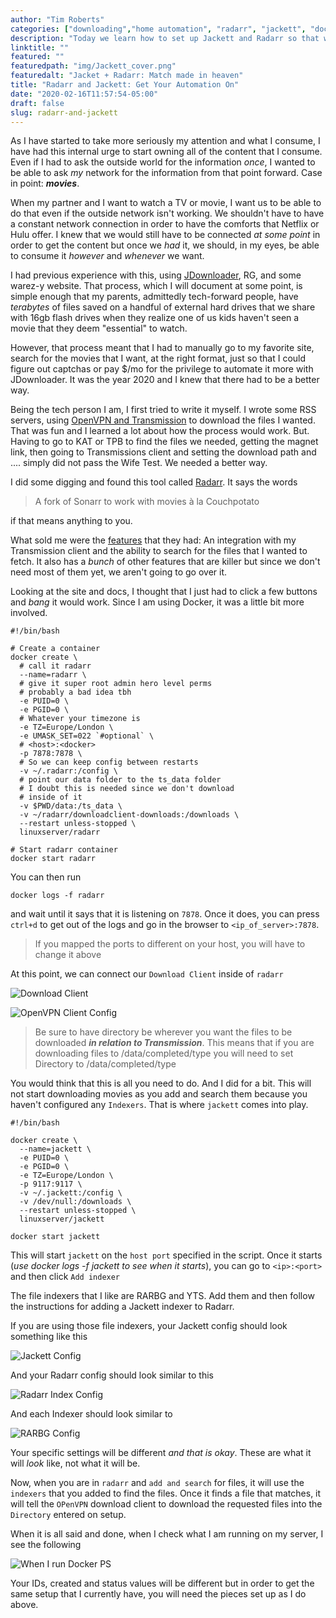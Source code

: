 ```yaml
---
author: "Tim Roberts"
categories: ["downloading","home automation", "radarr", "jackett", "docker"]
description: "Today we learn how to set up Jackett and Radarr so that we can automate the downloading of our content."
linktitle: ""
featured: ""
featuredpath: "img/Jackett_cover.png"
featuredalt: "Jacket + Radarr: Match made in heaven"
title: "Radarr and Jackett: Get Your Automation On"
date: "2020-02-16T11:57:54-05:00"
draft: false
slug: radarr-and-jackett
---
```


As I have started to take more seriously my attention and what I
consume, I have had this internal urge to start owning all of the
content that I consume. Even if I had to ask the outside world for
the information _once_, I wanted to be able to ask _my_ network
for the information from that point forward. Case in point:
_**movies**_.

When my partner and I want to watch a TV or movie, I want us to
be able to do that even if the outside network isn't working. We
shouldn't have to have a constant network connection in order to
have the comforts that Netflix or Hulu offer. I knew that we would
still have to be connected _at some point_ in order to get the
content but once we _had_ it, we should, in my eyes, be able to
consume it _however_ and _whenever_ we want.

I had previous experience with this, using [JDownloader](https://jdownloader.org/), RG, and some warez-y website. That process, which
I will document at some point, is simple enough that my parents,
admittedly tech-forward people, have _terabytes_ of files saved
on a handful of external hard drives that we share with 16gb
flash drives when they realize one of us kids haven't seen a movie
that they deem "essential" to watch.

However, that process meant that I had to manually go to my favorite
site, search for the movies that I want, at the right format, just
so that I could figure out captchas or pay $/mo for the privilege to
automate it more with JDownloader. It was the year 2020 and I knew that
there had to be a better way.

Being the tech person I am, I first tried to write it myself. I wrote
some RSS servers, using [OpenVPN and Transmission](/posts/setting-up-a-plex-box-with-docker/) to download the files I wanted.
That was fun and I learned a lot about how the process would work.
But. Having to go to KAT or TPB to find the files we needed, getting
the magnet link, then going to Transmissions client and setting the
download path and .... simply did not pass the Wife Test. We needed
a better way.

I did some digging and found this tool called [Radarr](https://github.com/Radarr/Radarr). It says the words

> A fork of Sonarr to work with movies à la Couchpotato

if that means anything to you.

What sold me were the [features](https://radarr.video/#features) that
they had: An integration with my Transmission client and the ability
to search for the files that I wanted to fetch. It also has a _bunch_
of other features that are killer but since we don't need most of them
yet, we aren't going to go over it.

Looking at the site and docs, I thought that I just had to click a few
buttons and _bang_ it would work. Since I am using Docker, it was a
little bit more involved.

```shell
#!/bin/bash

# Create a container
docker create \
  # call it radarr
  --name=radarr \
  # give it super root admin hero level perms
  # probably a bad idea tbh
  -e PUID=0 \
  -e PGID=0 \
  # Whatever your timezone is
  -e TZ=Europe/London \
  -e UMASK_SET=022 `#optional` \
  # <host>:<docker>
  -p 7878:7878 \
  # So we can keep config between restarts
  -v ~/.radarr:/config \
  # point our data folder to the ts_data folder
  # I doubt this is needed since we don't download
  # inside of it
  -v $PWD/data:/ts_data \
  -v ~/radarr/downloadclient-downloads:/downloads \
  --restart unless-stopped \
  linuxserver/radarr

# Start radarr container
docker start radarr
```

You can then run 

```shell
docker logs -f radarr
```

and wait until it says that it is listening on `7878`. Once it does,
you can press `ctrl+d` to get out of the logs and go in the browser
to `<ip_of_server>:7878`. 

> If you mapped the ports to different on your host, you will have
> to change it above

At this point, we can connect our `Download Client` inside of `radarr`

![Download Client](/img/download_client.png)

![OpenVPN Client Config](/img/transmission-client-config.png)

> Be sure to have directory be wherever you want the
> files to be downloaded _**in relation to Transmission**_. This
> means that if you are downloading files to /data/completed/type
> you will need to set Directory to /data/completed/type

You would think that this is all you need to do. And I did for a bit.
This will not start downloading movies as you add and search them
because you haven't configured any `Indexers`. That is where
`jackett` comes into play.

```shell
#!/bin/bash

docker create \
  --name=jackett \
  -e PUID=0 \
  -e PGID=0 \
  -e TZ=Europe/London \
  -p 9117:9117 \
  -v ~/.jackett:/config \
  -v /dev/null:/downloads \
  --restart unless-stopped \
  linuxserver/jackett

docker start jackett
```

This will start `jackett` on the `host port` specified in the script.
Once it starts (_use docker logs -f jackett to see when it starts_),
you can go to `<ip>:<port>` and then click `Add indexer`

The file indexers that I like are RARBG and YTS. Add them and then
follow the instructions for adding a Jackett indexer to Radarr.

If you are using those file indexers, your Jackett config should look
something like this

![Jackett Config](/img/jackett_config.png)

And your Radarr config should look similar to this

![Radarr Index Config](/img/indexers_config.png)

And each Indexer should look similar to

![RARBG Config](/img/rarbg_config.png)

Your specific settings will be different _and that is okay_. These are
what it will _look_ like, not what it will be.

Now, when you are in `radarr` and `add and search` for files, it will
use the `indexers` that you added to find the files. Once it finds a
file that matches, it will tell the `OPenVPN` download client to
download the requested files into the `Directory` entered on setup.

When it is all said and done, when I check what I am running on my
server, I see the following

![When I run Docker PS](/img/docker_ps.png)

Your IDs, created and status values will be different but in order
to get the same setup that I currently have, you will need the pieces
set up as I do above.